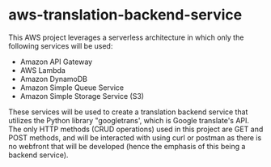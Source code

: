 # aws-translation-backend-service
This AWS project leverages a serverless architecture in which only the following services will be used:
- Amazon API Gateway
- AWS Lambda
- Amazon DynamoDB
- Amazon Simple Queue Service
- Amazon Simple Storage Service (S3)
  
These services will be used to create a translation backend service that utilizes the Python library "googletrans', which is Google translate's API.
The only HTTP methods (CRUD operations) used in this project are GET and POST methods, and will be interacted with using curl or postman as there is no webfront that will be developed (hence the emphasis of this being a backend service).
